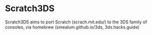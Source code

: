 # Scratch3DS

Scratch3DS aims to port Scratch (scrach.mit.edu/) to the 3DS family of consoles, via homebrew (smealum.github.io/3ds, 3ds.hacks.guide)
